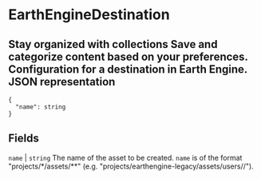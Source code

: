  
#  EarthEngineDestination
Stay organized with collections  Save and categorize content based on your preferences. 
Configuration for a destination in Earth Engine.
JSON representation  
---  
```
{
  "name": string
}
```
  
Fields  
---  
`name` |  `string` The name of the asset to be created. `name` is of the format "projects/*/assets/**" (e.g. "projects/earthengine-legacy/assets/users//").  
